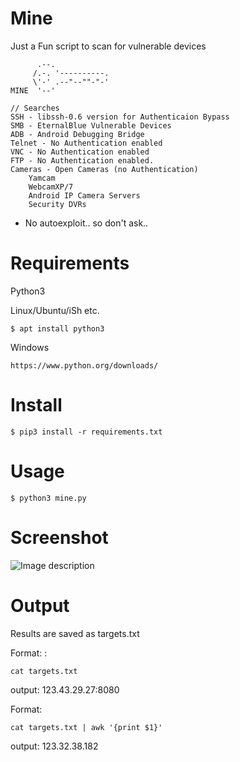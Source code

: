 # Mine
Just a Fun script to scan for vulnerable devices

```
      .--.
     /.-. '----------.
     \'-' .--"--""-"-'
MINE  '--'

// Searches
SSH - libssh-0.6 version for Authenticaion Bypass
SMB - EternalBlue Vulnerable Devices
ADB - Android Debugging Bridge
Telnet - No Authentication enabled
VNC - No Authentication enabled
FTP - No Authentication enabled.
Cameras - Open Cameras (no Authentication)
    Yamcam
    WebcamXP/7
    Android IP Camera Servers
    Security DVRs

```
* No autoexploit.. so don't ask..

# Requirements

Python3 

Linux/Ubuntu/iSh etc.
```
$ apt install python3
```
Windows
```
https://www.python.org/downloads/
```

# Install
```
$ pip3 install -r requirements.txt
```

# Usage
```
$ python3 mine.py
```

# Screenshot

![Image description](https://github.com/.png)

# Output
Results are saved as targets.txt

Format: <IP Address>:<Port>
```
cat targets.txt
```
output: 123.43.29.27:8080

Format: <IP Address>
```
cat targets.txt | awk '{print $1}'
```
output: 123.32.38.182

